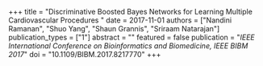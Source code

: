 +++
title = "Discriminative Boosted Bayes Networks for Learning Multiple Cardiovascular Procedures "
date = 2017-11-01
authors = ["Nandini Ramanan", "Shuo Yang", "Shaun Grannis", "Sriraam Natarajan"]
publication_types = ["1"]
abstract = ""
featured = false
publication = "*IEEE International Conference on Bioinformatics and Biomedicine, IEEE BIBM 2017*"
doi = "10.1109/BIBM.2017.8217770"
+++

